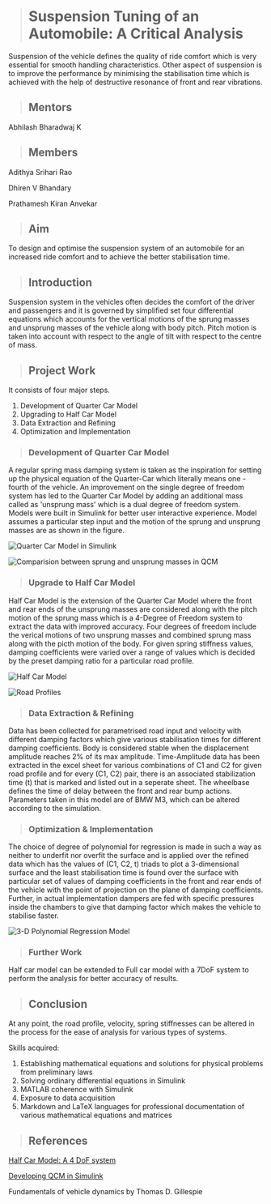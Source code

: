 
># Suspension Tuning of an Automobile: A Critical Analysis

Suspension of the vehicle defines the quality of ride comfort which is very essential for smooth handling characteristics. Other aspect of suspension is to improve the performance by minimising the stabilisation time which is achieved with the help of destructive resonance of front and rear vibrations. 

>## Mentors
Abhilash Bharadwaj K
>## Members
  Adithya Srihari Rao
  
  Dhiren V Bhandary
  
  Prathamesh Kiran Anvekar 

>## Aim

  

To design and optimise the suspension system of an automobile for an increased ride comfort and to achieve the better stabilisation time.

  

>## Introduction

Suspension system in the vehicles often decides the comfort of the driver and passengers and it is governed by simplified set four differential equations which accounts for the vertical motions of the sprung masses and unsprung masses of the vehicle along with body pitch. Pitch motion is taken into account with respect to the angle of tilt with respect to the centre of mass. 


  

>## Project Work

It consists of four major steps. 
1. Development of Quarter Car Model
2. Upgrading to Half Car Model
3. Data Extraction and Refining
4. Optimization and Implementation

  

>### Development of Quarter Car Model
A regular spring mass damping system is taken as the inspiration for setting up the physical equation of the Quarter-Car which literally means one - fourth of the vehicle. An improvement on the single degree of freedom system has led to the Quarter Car Model by adding an additional mass called as 'unsprung mass' which is a dual degree of freedom system. Models were built in Simulink for better user interactive experience. Model assumes a particular step input and the motion of the sprung and unsprung masses are as shown in the figure. 



![Quarter Car Model in Simulink](https://github.com/ABHILASHBHARADWAJ-K/Halfcarmodel/blob/main/QCM_SIMULINK.png)

![Comparision between sprung and unsprung masses in QCM](https://github.com/ABHILASHBHARADWAJ-K/Halfcarmodel/blob/main/comparision_QCM.png)

>### Upgrade to Half Car Model
  
Half Car Model is the extension of the Quarter Car Model where the front and rear ends of the unsprung masses are considered along with the pitch motion of the sprung mass which is a 4-Degree of Freedom system to extract the data with improved accuracy. 
Four degrees of freedom include the verical motions of two unsprung masses and combined sprung mass along with the picth motion of the body. 
For given spring stiffness values, damping coefficients were varied over a range of values which is decided by the preset damping ratio for a particular road profile. 

![Half Car Model](https://github.com/ABHILASHBHARADWAJ-K/Halfcarmodel/blob/main/HCM_Simulink.png)

![Road Profiles](https://github.com/ABHILASHBHARADWAJ-K/Halfcarmodel/blob/main/Roadprofiles_HCM.png)


>### Data Extraction & Refining

Data has been collected for parametrised road input and velocity with different damping factors which give various stabilisation times for different damping coefficients. Body is considered stable when the displacement amplitude reaches 2% of its max amplitude. Time-Amplitude data has been extracted in the excel sheet for various combinations of C1 and C2 for given road profile and for every (C1, C2) pair, there is an associated stabilization time (t) that is marked and listed out in a seperate sheet. The wheelbase defines the time of delay between the front and rear bump actions. Parameters taken in this model are of BMW M3, which can be altered according to the simulation.




  

>### Optimization & Implementation

The choice of degree of polynomial for regression is made in such a way as neither to underfit nor overfit the surface and is applied over the refined data which has the values of (C1, C2, t) triads to plot a 3-dimensional surface and the least stabilisation time is found over the surface with particular set of values of damping coefficients in the front and rear ends of the vehicle with the point of projection on the plane of damping coefficients. Further, in actual implementation dampers are fed with specific pressures inside the chambers to give that damping factor which makes the vehicle to stabilise faster. 

![3-D Polynomial Regression Model](https://github.com/ABHILASHBHARADWAJ-K/Halfcarmodel/blob/main/Result_HCM.png)


>### Further Work
Half car model can be extended to Full car model with a 7DoF system to perform the analysis for better accuracy of results. 


>## Conclusion
At any point, the road profile, velocity, spring stiffnesses can be altered in the process for the ease of analysis for various types of systems.

  

Skills acquired:

  
1. Establishing mathematical equations and solutions for physical problems from preliminary laws
2. Solving ordinary differential equations in Simulink
3. MATLAB coherence with Simulink
4. Exposure to data acquisition
5. Markdown and LaTeX languages for professional documentation of various mathematical equations and matrices  

>## References

[Half Car Model: A 4 DoF system](https://in.mathworks.com/matlabcentral/fileexchange/106045-half-car-model?s_tid=prof_contriblnk)


[Developing QCM in Simulink](https://youtu.be/xiR_WORuILQ)

Fundamentals of vehicle dynamics by Thomas D. Gillespie
